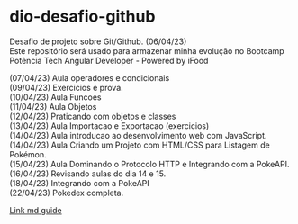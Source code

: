 # dio-desafio-github
Desafio de projeto sobre Git/Github. (06/04/23) <br/>
Este repositório será usado para armazenar minha evolução no Bootcamp Potência Tech Angular Developer - Powered by iFood

(07/04/23) Aula operadores e condicionais <br/>
(09/04/23) Exercicios e prova. <br/>
(10/04/23) Aula Funcoes <br/>
(11/04/23) Aula Objetos <br/>
(12/04/23) Praticando com objetos e classes <br/>
(13/04/23) Aula Importacao e Exportacao (exercicios) <br/>
(14/04/23) Aula introducao ao desenvolvimento web com JavaScript. <br/>
(14/04/23) Aula Criando um Projeto com HTML/CSS para Listagem de Pokémon. <br/>
(15/04/23) Aula Dominando o Protocolo HTTP e Integrando com a PokeAPI. <br/>
(16/04/23) Revisando aulas do dia 14 e 15. <br/>
(18/04/23) Integrando com a PokeAPI <br/>
(22/04/23) Pokedex completa. <br/>

[Link md guide](https://www.markdownguide.org/cheat-sheet/)
